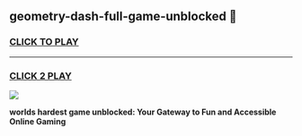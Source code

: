 
## geometry-dash-full-game-unblocked 👋
<h3>
<a href="https://premium.freeplayer.one?title=geometry-dash-full-game-unblocked&ref=14F">CLICK TO PLAY</a></h3>
<hr>

<h3>
<a href="https://premium.freeplayer.one?title=geometry-dash-full-game-unblocked&ref=14F">CLICK 2 PLAY</a>
  
</h3>

<a href="https://premium.freeplayer.one?title=geometry-dash-full-game-unblocked&ref=12F/"><img src="https://clearcache.store/games.png"></a>


**worlds hardest game unblocked: Your Gateway to Fun and Accessible Online Gaming**
